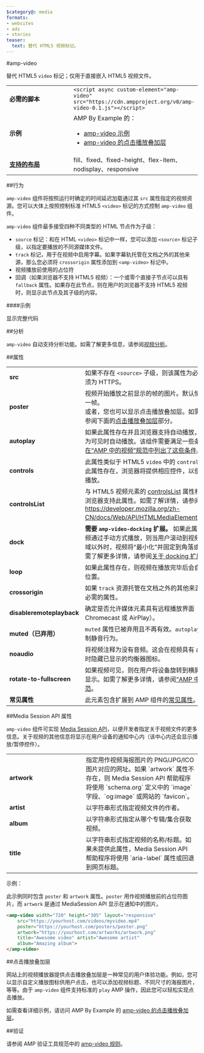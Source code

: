```yaml
---
$category@: media
formats:
- websites
- ads
- stories
teaser:
  text: 替代 HTML5 视频标记。
---
```


<!--- Reformatted by Reftar! for AMP (go/reftar) on 2019-06-13 -->
<!--- 版权所有 2015 The AMP HTML Authors。保留所有权利。

       根据 Apache 许可 2.0 版（以下简称“许可”）授权用户使用；您只有在遵循该许可的情况下才可使用本文件。您可以通过以下网址获得该许可的副本：

       http://www.apache.org/licenses/LICENSE-2.0

       除非适用法律要求或已达成书面协议，否则按照该许可分发的软件均“按原样”分发，不提供任何类型的担保或条件（无论明示或暗示）。有关该许可规定的具体语言管辖权限和限制，请参阅该许可。
  -->

#amp-video

替代 HTML5 `video` 标记；仅用于直接嵌入 HTML5 视频文件。

<table>
  <tr>
    <td width="40%"><strong>必需的脚本</strong></td>
    <td><code>&lt;script async custom-element="amp-video" src="https://cdn.ampproject.org/v0/amp-video-0.1.js">&lt;/script></code></td>
  </tr>
  <tr>
    <td width="40%"><strong>示例</strong></td>
    <td>AMP By Example 的：<ul>
      <li><a href="https://ampbyexample.com/components/amp-video/">amp-video 示例</a></li>
      <li><a href="https://ampbyexample.com/advanced/click-to-play_overlay_for_amp-video/">amp-video 的点击播放叠加层</a></li></ul></td>
    </tr>
    <tr>
      <td class="col-fourty"><strong><a href="https://www.ampproject.org/docs/guides/responsive/control_layout.html">支持的布局</a></strong></td>
      <td>fill、fixed、fixed-height、flex-item、nodisplay、responsive</td>
    </tr>
  </table>

##行为

`amp-video` 组件将按照运行时确定的时间延迟加载通过其 `src` 属性指定的视频资源。您可以大体上按照控制标准 HTML5 `<video>` 标记的方式控制 `amp-video` 组件。

`amp-video` 组件最多接受四种不同类型的 HTML 节点作为子级：

* `source` 标记：和在 HTML `<video>` 标记中一样，您可以添加 `<source>` 标记子级，以指定要播放的不同源媒体文件。
* `track` 标记，用于在视频中启用字幕。如果字幕轨托管在文档之外的其他来源，那么您必须将 `crossorigin` 属性添加到 `<amp-video>` 标记中。
* 视频播放前使用的占位符
* 回调（如果浏览器不支持 HTML5 视频）：一个或零个直接子节点可以具有 `fallback` 属性。如果存在此节点，则在用户的浏览器不支持 HTML5 视频时，则显示此节点及其子级的内容。

####示例

<!--嵌入式示例 - 在 ampproject.org 中展示-->

<div>
  <amp-iframe height="293" src="https://ampproject-b5f4c.firebaseapp.com/examples/ampvideo.basic.embed.html" layout="fixed-height" sandbox="allow-scripts allow-forms allow-same-origin" resizable="">
    <div aria-label="展开" overflow="" tabindex="0" role="button">显示完整代码</div>
    <div placeholder=""></div>
  </amp-iframe>

</div>

##分析

`amp-video` 自动支持分析功能。如需了解更多信息，请参阅[视频分析](https://github.com/ampproject/amphtml/blob/master/extensions/amp-analytics/amp-video-analytics.md)。

##属性

<table>
  <tr>
    <td width="40%"><strong>src</strong></td>
    <td>如果不存在 <code>&lt;source&gt;</code> 子级，则该属性为必需的属性。必须为 HTTPS。</td>
  </tr>
  <tr>
    <td width="40%"><strong>poster</strong></td>
    <td>视频开始播放之前显示的帧的图片。默认情况下，显示第一帧。
      <br>
        或者，您也可以显示点击播放叠加层。如需了解详情，请参阅下面的<a href="#click-to-play-overlay">点击播放叠加层</a>部分。</td>
      </tr>
      <tr>
        <td width="40%"><strong>autoplay</strong></td>
        <td>如果此属性存在并且浏览器支持自动播放，则视频将在变为可见时自动播放。该组件需要满足一些条件才能播放，<a href="https://github.com/ampproject/amphtml/blob/master/spec/amp-video-interface.md#autoplay">在“AMP 中的视频”规范中列出了这些条件</a>。</td>
      </tr>
      <tr>
        <td width="40%"><strong>controls</strong></td>
        <td>此属性类似于 HTML5 <code>video</code> 中的 <code>controls</code> 属性。如果此属性存在，浏览器将提供相应控件，以便用户控制视频播放。</td>
      </tr>
      <tr>
        <td width="40%"><strong>controlsList</strong></td>
        <td>与 HTML5 视频元素的 <a href="https://developer.mozilla.org/en-US/docs/Web/API/HTMLMediaElement/controlsList">controlsList</a> 属性相同。只有某些浏览器支持此属性。如需了解详情，请参阅 <a href="https://developer.mozilla.org/en-US/docs/Web/API/HTMLMediaElement/controlsList">https://developer.mozilla.org/zh-CN/docs/Web/API/HTMLMediaElement/controlsList</a>。</td>
      </tr>
      <tr>
        <td width="40%"><strong>dock</strong></td>
        <td><strong>需要 <code>amp-video-docking</code> 扩展。</strong> 如果此属性存在并且视频通过手动方式播放，则当用户滚动到视频组件的可视区域以外时，视频将“最小化”并固定到角落或某个元素。如需了解更多详情，请参阅<a href="https://github.com/ampproject/amphtml/blob/master/extensions/amp-video-docking/amp-video-docking.md">关于 docking 扩展的文档</a>。</td>
      </tr>
      <tr>
        <td width="40%"><strong>loop</strong></td>
        <td>如果此属性存在，则视频在播放完毕后会自动循环至开始位置。</td>
      </tr>
      <tr>
        <td width="40%"><strong>crossorigin</strong></td>
        <td>如果 <code>track</code> 资源托管在文档之外的其他来源，则此属性为必需的属性。</td>
      </tr>
      <tr>
        <td width="40%"><strong>disableremoteplayback</strong></td>
        <td>确定是否允许媒体元素具有远程播放界面（如 Chromecast 或 AirPlay）。</td>
      </tr>
      <tr>
        <td width="40%"><strong>muted（已弃用）</strong></td>
        <td><code>muted</code> 属性已被弃用且不再有效。<code>autoplay</code> 属性会自动控制静音行为。</td>
      </tr>
      <tr>
        <td width="40%"><strong>noaudio</strong></td>
        <td>将视频注释为没有音频。这会在视频具有 autoplay 属性时隐藏已显示的均衡器图标。</td>
      </tr>
      <tr>
        <td width="40%"><strong>rotate-to-fullscreen</strong></td>
        <td>如果视频可见，则在用户将设备旋转到横屏模式后会全屏显示。如需了解更多详情，请参阅<a href="https://github.com/ampproject/amphtml/blob/master/spec/amp-video-interface.md#rotate-to-fullscreen">“AMP 中的视频”规范</a>。</td>
      </tr>
      <tr>
        <td width="40%"><strong>常见属性</strong></td>
        <td>此元素包含扩展到 AMP 组件的<a href="https://www.ampproject.org/docs/reference/common_attributes">常见属性</a>。</td>
      </tr>
    </table>

##Media Session API 属性

`amp-video` 组件可实现 [Media Session API](https://developers.google.com/web/updates/2017/02/media-session)，以便开发者指定关于视频文件的更多信息。关于视频的其他信息将显示在用户设备的通知中心内（该中心内还会显示播放/暂停控件）。

<table>
  <tr>
    <td width="40%"><strong>artwork</strong></td>
    <td>指定用作视频海报图片的 PNG/JPG/ICO 图片对应的网址。如果 `artwork` 属性不存在，则 Media Session API 帮助程序将使用 `schema.org` 定义中的 `image` 字段、`og:image` 或网站的 `favicon`。</td>
  </tr>
  <tr>
    <td width="40%"><strong>artist</strong></td>
    <td>以字符串形式指定视频文件的作者。</td>
  </tr>
  <tr>
    <td width="40%"><strong>album</strong></td>
    <td>以字符串形式指定从哪个专辑/集合获取视频。</td>
  </tr>
  <tr>
    <td width="40%"><strong>title</strong></td>
    <td>以字符串形式指定视频的名称/标题。如果未提供此属性，Media Session API 帮助程序将使用 `aria-label` 属性或回退到网页标题。</td>
  </tr>
</table>

示例：

此示例同时包含 `poster` 和 `artwork` 属性。`poster` 用作视频播放前的占位符图片，而 `artwork` 是通过 MediaSession API 显示在通知中的图片。

```html
<amp-video width="720" height="305" layout="responsive"
    src="https://yourhost.com/videos/myvideo.mp4"
    poster="https://yourhost.com/posters/poster.png"
    artwork="https://yourhost.com/artworks/artwork.png"
    title="Awesome video" artist="Awesome artist"
    album="Amazing album">
</amp-video>
```

##点击播放叠加层

网站上的视频播放器提供点击播放叠加层是一种常见的用户体验功能。例如，您可以显示自定义播放图标供用户点击，也可以添加视频标题、不同尺寸的海报图片，等等。由于 `amp-video` 组件支持标准的 `play` AMP 操作，因此您可以轻松实现点击播放。

如需查看详细示例，请访问 AMP By Example 的 [amp-video 的点击播放叠加层](https://ampbyexample.com/advanced/click-to-play_overlay_for_amp-video/)。

##验证

请参阅 AMP 验证工具规范中的 [amp-video 规则](https://github.com/ampproject/amphtml/blob/master/validator/validator-main.protoascii)。
